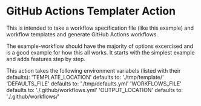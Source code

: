 # GitHub Actions Templater Action
This is intended to take a workflow specification file (like this example) and workflow templates and generate GitHub Actions workflows.

The example-workflow should have the majority of options excercised and is a good example for how this all works. It starts with the simplest example and adds features step by step.

This action takes the following environment variabels (listed with their defaults):
  'TEMPLATE_LOCATION' defaults to: './tmp/template/'
  'DEFAULTS_FILE' defaults to: './tmp/defaults.yml'
  'WORKFLOWS_FILE' defaults to: './.github/workflows.yml'
  'OUTPUT_LOCATION' defaults to: './.github/workflows/'

